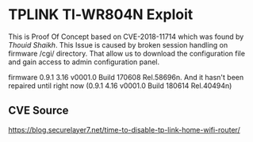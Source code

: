 # TPLINK Tl-WR804N Exploit
This is Proof Of Concept based on CVE-2018-11714 which was found by *Thouid Shaikh*. This Issue is caused by broken session handling on firmware /cgi/ directory. That allow us to download the configuration file and gain access to admin configuration panel.

firmware 0.9.1 3.16 v0001.0 Build 170608 Rel.58696n. And it hasn't been repaired until right now (0.9.1 4.16 v0001.0 Build 180614 Rel.40494n) 

## CVE Source 
https://blog.securelayer7.net/time-to-disable-tp-link-home-wifi-router/
